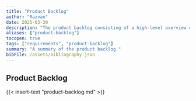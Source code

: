 ```yaml
---
title: "Product Backlog"
author: "Razvan"
date: 2025-03-30
description: "The product backlog consisting of a high-level overview of the requirements."
aliases: ["product-backlog"]
tocopen: true
tags: ["requirements", "product-backlog"]
summary: "A summary of the product backlog."
bibFile: /assets/bibliography.json
---
```


## Product Backlog

{{< insert-text "product-backlog.md" >}}

